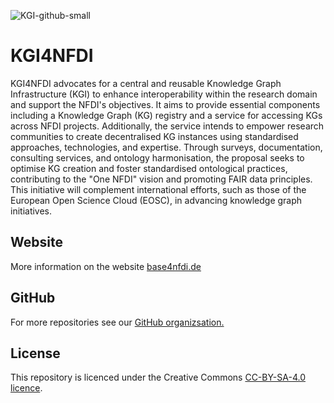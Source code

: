 ![KGI-github-small](https://github.com/user-attachments/assets/d6978a6f-ca5d-4452-a40c-fd7ad6fa0375)

# KGI4NFDI 
KGI4NFDI advocates for a central and reusable Knowledge Graph Infrastructure (KGI) to enhance interoperability within the research domain and support the NFDI's objectives. It aims to provide essential components including a Knowledge Graph (KG) registry and a service for accessing KGs across NFDI projects. Additionally, the service intends to empower research communities to create decentralised KG instances using standardised approaches, technologies, and expertise. Through surveys, documentation, consulting services, and ontology harmonisation, the proposal seeks to optimise KG creation and foster standardised ontological practices, contributing to the "One NFDI" vision and promoting FAIR data principles. This initiative will complement international efforts, such as those of the European Open Science Cloud (EOSC), in advancing knowledge graph initiatives.  

## Website
More information on the website [base4nfdi.de](https://base4nfdi.de/projects/kgi4nfdi)

## GitHub 
For more repositories see our [GitHub organizsation.](https://github.com/KGI4NFDI)

## License
This repository is licenced under the Creative Commons [CC-BY-SA-4.0 licence](https://creativecommons.org/licenses/by-sa/4.0/).

